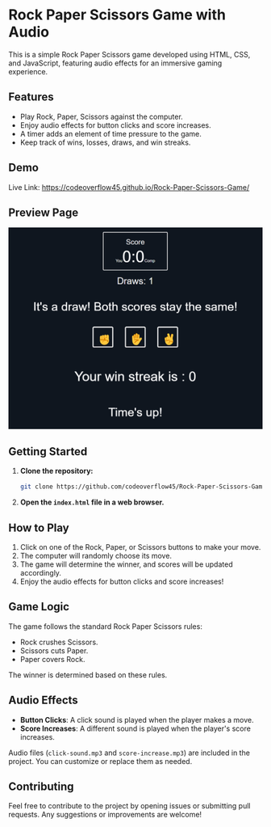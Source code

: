 # Rock Paper Scissors Game with Audio

This is a simple Rock Paper Scissors game developed using HTML, CSS, and JavaScript, featuring audio effects for an immersive gaming experience.

## Features

- Play Rock, Paper, Scissors against the computer.
- Enjoy audio effects for button clicks and score increases.
- A timer adds an element of time pressure to the game.
- Keep track of wins, losses, draws, and win streaks.

## Demo

Live Link: https://codeoverflow45.github.io/Rock-Paper-Scissors-Game/

## Preview Page
![Screenshot](https://github.com/codeoverflow45/Rock-Paper-Scissors-Game/blob/main/Screenshot.png.png)


## Getting Started

1. **Clone the repository:**

    ```bash
    git clone https://github.com/codeoverflow45/Rock-Paper-Scissors-Game.git
    ```

2. **Open the `index.html` file in a web browser.**

## How to Play

1. Click on one of the Rock, Paper, or Scissors buttons to make your move.
2. The computer will randomly choose its move.
3. The game will determine the winner, and scores will be updated accordingly.
4. Enjoy the audio effects for button clicks and score increases!

## Game Logic

The game follows the standard Rock Paper Scissors rules:

- Rock crushes Scissors.
- Scissors cuts Paper.
- Paper covers Rock.

The winner is determined based on these rules.

## Audio Effects

- **Button Clicks**: A click sound is played when the player makes a move.
- **Score Increases**: A different sound is played when the player's score increases.

Audio files (`click-sound.mp3` and `score-increase.mp3`) are included in the project. You can customize or replace them as needed.

## Contributing

Feel free to contribute to the project by opening issues or submitting pull requests. Any suggestions or improvements are welcome!



